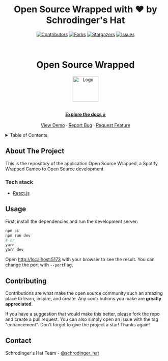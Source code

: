
<div align='center'>
  <h1>Open Source Wrapped with ❤️ by Schrodinger's Hat</h1>
  
[![Contributors][contributors-shield]][contributors-url]
[![Forks][forks-shield]][forks-url]
[![Stargazers][stars-shield]][stars-url]
[![Issues][issues-shield]][issues-url]

</div>

<!-- PROJECT LOGO -->
<br />
<div align="center">
  <h1>Open Source Wrapped</h1>
  
  <a href="https://github.com/Schrodinger-Hat/open-source-wrapped">
    <img src="https://github.com/Schrodinger-Hat/osday-2023/raw/main/public/sh.png" alt="Logo" width="80" height="80">
  </a>

  <p align="center">
    <br />
    <a href="https://github.com/Schrodinger-Hat/open-source-wrapped"><strong>Explore the docs »</strong></a>
    <br />
    <br />
    <a href="https://github.com/Schrodinger-Hat/open-source-wrapped">View Demo</a>
    ·
    <a href="https://github.com/Schrodinger-Hat/open-source-wrapped/issues">Report Bug</a>
    ·
    <a href="https://github.com/Schrodinger-Hat/open-source-wrapped/issues">Request Feature</a>
  </p>
</div>

<!-- TABLE OF CONTENTS -->
<details>
  <summary>Table of Contents</summary>
  <ol>
    <li>
      <a href="#about-the-project">About The Project</a>
      <ul>
        <li><a href="#tech-stack">Built With</a></li>
      </ul>
    </li>
    <li><a href="#usage">Usage</a></li>
    <li><a href="#contributing">Contributing</a></li>
    <li><a href="#contact">Contact</a></li>
  </ol>
</details>

<!-- ABOUT THE PROJECT -->

## About The Project

This is the repository of the application Open Source Wrapped, a Spotify Wrapped Cameo to Open Source development

### Tech stack

- [React.js](https://reactjs.org/)

<!-- USAGE EXAMPLES -->

## Usage

First, install the dependencies and run the development server:

```bash
npm ci
npm run dev
# or
yarn
yarn dev
```

Open [http://localhost:5173](http://localhost:5173) with your browser to see the result. You can change the port with `--port`flag.

<!-- CONTRIBUTING -->

## Contributing

Contributions are what make the open source community such an amazing place to learn, inspire, and create. Any contributions you make are **greatly appreciated**.

If you have a suggestion that would make this better, please fork the repo and create a pull request. You can also simply open an issue with the tag "enhancement".
Don't forget to give the project a star! Thanks again!

<!-- CONTACT -->

## Contact

Schrodinger's Hat Team - [@schrodinger_hat](mailto:osday@schrodinger-hat.it)

<!-- MARKDOWN LINKS & IMAGES -->
<!-- https://www.markdownguide.org/basic-syntax/#reference-style-links -->

[contributors-shield]: https://img.shields.io/github/contributors/Schrodinger-Hat/open-source-wrapped.svg?style=for-the-badge
[contributors-url]: https://github.com/Schrodinger-Hat/open-source-wrapped/graphs/contributors
[forks-shield]: https://img.shields.io/github/forks/Schrodinger-Hat/open-source-wrapped.svg?style=for-the-badge
[forks-url]: https://github.com/Schrodinger-Hat/open-source-wrapped/network/members
[stars-shield]: https://img.shields.io/github/stars/Schrodinger-Hat/open-source-wrapped.svg?style=for-the-badge
[stars-url]: https://github.com/Schrodinger-Hat/open-source-wrapped/stargazers
[issues-shield]: https://img.shields.io/github/issues/Schrodinger-Hat/open-source-wrapped.svg?style=for-the-badge
[issues-url]: https://github.com/Schrodinger-Hat/open-source-wrapped/issues
